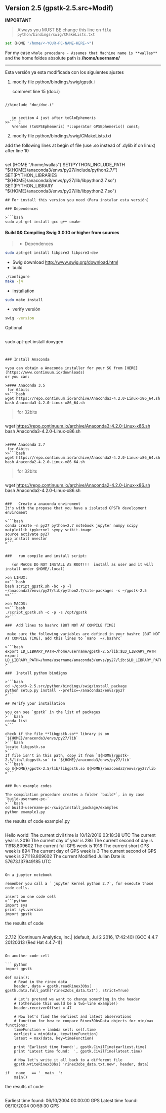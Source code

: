 ## Version 2.5 (gpstk-2.5.src+Modif)

**IMPORTANT**

>Always you MUST BE change this line on `file python/bindings/swig/CMakeLists.txt`
```python
set (HOME "/home/<-YOUR-PC-NAME-HERE->")
```
For my case `whole procedure - Assumes that Machine name is **wallas**` and the home foldes absolute path is **/home/username/**

---

Esta versión ya esta modificada con los siguientes ajustes

1. modify file python/bindings/swig/gpstk.i

   comment line 15 (doc.i)
>>``` C
	//%include "doc/doc.i"
```

   in section 4 just after toGloEphemeris
>>``` C
   %rename (toGPSEphemeris) *::operator GPSEphemeris() const;
```

2.  modify file python/bindings/swig/CMakeLists.txt

   add the following lines at begin of file (use .so instead of .dylib if on linux)
after line 10
>>```bash
set (HOME "/home/wallas")
SET(PYTHON_INCLUDE_PATH "${HOME}/anaconda3/envs/py27/include/python2.7/")
SET(PYTHON_LIBRARIES "${HOME}/anaconda3/envs/py27/lib/libpython2.7.so")
SET(PYTHON_LIBRARY "${HOME}/anaconda3/envs/py27/lib/libpython2.7.so")
```
## For install this version you need (Para instalar esta versión)

### Dependences

>```bash
sudo apt-get install gcc g++ cmake 
```

#### Build && Compiling Swig 3.0.10 or higher from sources

>- Dependences
```bash
sudo apt-get install libpcre3 libpcre3-dev
```
- Swig download 
http://www.swig.org/download.html
- build
```bash
./configure
make -j4
```
- installation
```bash
sudo make install
```
- verify versiòn
```bash
swig -version
```

Optional
>```bash
sudo apt-get install doxygen
```


### Install Anaconda 

>you can obtain a Anaconda installer for your SO from [HERE](https://www.continuum.io/downloads)
or you can:

>#### Anaconda 3.5
 for 64bits
>>```bash
wget https://repo.continuum.io/archive/Anaconda3-4.2.0-Linux-x86_64.sh
bash Anaconda3-4.2.0-Linux-x86_64.sh 
```

>for 32bits
>>```bash
wget https://repo.continuum.io/archive/Anaconda3-4.2.0-Linux-x86.sh
bash Anaconda3-4.2.0-Linux-x86.sh 
```

>#### Anaconda 2.7
 for 64bits
>>```bash
wget https://repo.continuum.io/archive/Anaconda2-4.2.0-Linux-x86_64.sh
bash Anaconda2-4.2.0-Linux-x86_64.sh 
```

>for 32bits
>>```bash
wget https://repo.continuum.io/archive/Anaconda2-4.2.0-Linux-x86.sh
bash Anaconda2-4.2.0-Linux-x86.sh 
```

###   Create a anaconda enviroment 
It's with the propose that you have a isolated GPSTk development enviroment

>```bash
conda create -n py27 python=2.7 notebook jupyter numpy scipy matplotlib ipykernel sympy scikit-image
source activate py27
pip install nvector
>```


###   run compile and install script:

   (on MACOS DO NOT INSTALL AS ROOT!!!  install as user and it will install under $HOME/.local)

>on LINUX:
>>```bash
bash script_gpstk.sh -bc -p -l ~/anaconda3/envs/py27/lib/python2.7/site-packages -s ~/gpstk-2.5
>>```

>on MACOS:
>>```bash
./script_gpstk.sh -c -p -s /opt/gpstk
>>```

###  Add lines to bashrc (BUT NOT AT COMPILE TIME)

 make sure the following variables are defined in your bashrc (BUT NOT AT COMPILE TIME), add this lines to `nano  ~/.bashrc`

>```bash
export LD_LIBRARY_PATH=/home/username/gpstk-2.5/lib:$LD_LIBRARY_PATH
export LD_LIBRARY_PATH=/home/username/anaconda3/envs/py27/lib:$LD_LIBRARY_PATH
>```

###  Install python bindigns

>```bash
cd ~/gpstk-2.5.src/python/bindings/swig/install_package
python setup.py install --prefix=~/anaconda3/envs/py27
>```

## Verify your installation

you can see `gpstk` in the list of packages
>```bash
conda list
>```

check if the file **libgpstk.so** library is on `${HOME}/anaconda3/envs/py27/lib`
>```bash
locate libgpstk.so
>```
If file isn't in this path, copy it from `${HOME}/gpstk-2.5/lib/libgpstk.so` to `${HOME}/anaconda3/envs/py27/lib`
>```bash
cp ${HOME}/gpstk-2.5/lib/libgpstk.so ${HOME}/anaconda3/envs/py27/lib
>```


### Run example codes

The compilation procedure creates a folder `build*`, in my case `build-username-pc-`
>```bash
cd build-username-pc-/swig/install_package/examples
python example1.py 
```

the results of code example1.py
>```python
Hello world!
   The current civil time is 10/12/2016 03:18:38 UTC
   The current year is 2016
   The current day of year is 286
   The current second of day is 11918.809602
   The current full GPS week is 1918
   The current short GPS week is 894
   The current day of GPS week is 3
   The current second of GPS week is 271118.809602
   The current Modified Julian Date is 57673.137949185 UTC
```

On a jupyter notebook

remenber you call a ` jupyter kernel python 2.7`, for execute those code cells.

insert on one code cell
>```python
import sys
print sys.version
import gpstk
```

the results of code
>```bash
2.7.12 |Continuum Analytics, Inc.| (default, Jul  2 2016, 17:42:40) 
[GCC 4.4.7 20120313 (Red Hat 4.4.7-1)]
```

On another code cell

``` python
import gpstk

def main():
    # Read in the rinex data
    header, data = gpstk.readRinex3Obs( gpstk.data.full_path('rinex2obs_data.txt'), strict=True)

    # Let's pretend we want to change something in the header
    # (otherwise this would be a two-line example!)
    header.receiverOffset = 47

    # Now let's find the earliest and latest observations
    # function for how to compare Rinex3ObsData objects for min/max functions:
    timeFunction = lambda self: self.time
    earliest = min(data, key=timeFunction)
    latest = max(data, key=timeFunction)

    print 'Earliest time found:', gpstk.CivilTime(earliest.time)
    print 'Latest time found:  ', gpstk.CivilTime(latest.time)

    # Now let's write it all back to a different file
    gpstk.writeRinex3Obs( 'rinex3obs_data.txt.new', header, data)

if __name__ == '__main__':
    main()
```

the results of code

>```bash
Earliest time found: 06/10/2004 00:00:00 GPS
Latest time found:   06/10/2004 00:59:30 GPS
```
